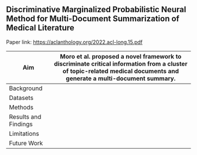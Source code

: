 ## Discriminative Marginalized Probabilistic Neural Method for Multi-Document Summarization of Medical Literature

Paper link: https://aclanthology.org/2022.acl-long.15.pdf

| Aim |  Moro et al. proposed a novel framework to discriminate critical information from a cluster of topic-related medical documents and generate a multi-document summary. | 
| ------- | --- | 
| Background | | 
| Datasets |  | 
| Methods |  |  
| Results and Findings|  | 
| Limitations | |  
| Future Work | | 
